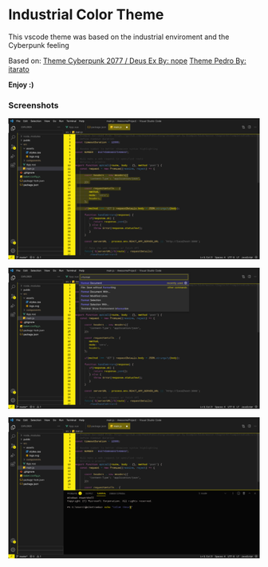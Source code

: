 # Industrial Color Theme

This vscode theme was based on the industrial enviroment and the Cyberpunk feeling

Based on:
[Theme Cyberpunk 2077 / Deus Ex By: nope](https://themes.vscode.one/theme/nope/2Msb2sxP)
[Theme Pedro By: itarato](https://themes.vscode.one/theme/itarato/nEm1Tv9h)

**Enjoy :)**

### Screenshots

![Screenshot general](https://github.com/brancs/vscode-theme-industrial/blob/main/images/screenshot-1.jpeg)

![Screenshot widgets](https://github.com/brancs/vscode-theme-industrial/blob/main/images/screenshot-2.jpeg)

![Screenshot integrated terminal](https://github.com/brancs/vscode-theme-industrial/blob/main/images/screenshot-3.jpeg)